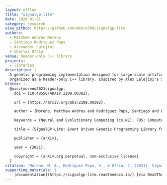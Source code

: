 ```yaml
---
layout: efflux
title: "signalgp-lite"
date: 2020-01-01
category: research
view_github: https://github.com/mmore500/signalgp-lite
authors:
  - Matthew Andres Moreno
  - Santiago Rodriguez Papa
  - Alexander Lalejini
  - Charles Ofria
venue: header-only C++ library
projects:
  - libraries
description: |
  A genetic programming implementation designed for large-scale artificial life applications.
  Organized as a header-only C++ library. Inspired by Alex Lalejini's SignalGP.
bibtex: |-
  @misc{moreno2021signalgp,
    doi = {10.48550/ARXIV.2108.00382},

    url = {https://arxiv.org/abs/2108.00382},

    author = {Moreno, Matthew Andres and Rodriguez Papa, Santiago and Lalejini, Alexander and Ofria, Charles},

    keywords = {Neural and Evolutionary Computing (cs.NE), FOS: Computer and information sciences, FOS: Computer and information sciences},

    title = {SignalGP-Lite: Event Driven Genetic Programming Library for Large-Scale Artificial Life Applications},

    publisher = {arXiv},

    year = {2021},

    copyright = {arXiv.org perpetual, non-exclusive license}
  }
citation: "Moreno, M. A., Rodriguez Papa, S., & Ofria, C. (2021). SignalGP-Lite: Event Driven Genetic Programming Library for Large-Scale Artificial Life Applications. arXiv preprint arXiv:2108.00382."
supporting_materials: |
  - [documentation](https://signalgp-lite.readthedocs.io/) [via ReadTheDocs 📖](https://readthedocs.org/)
---
```

